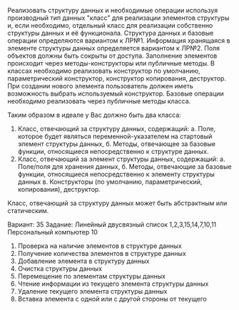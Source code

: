 Реализовать структуру данных и необходимые операции используя производный тип данных "класс" для реализации элементов структуры и, если необходимо, отдельный класс для реализации собственно структуры данных и её функционала.
Структура данных и базовые операции определяются вариантом к ЛР№1.
Информация хранящаяся в элементе структуры данных определяется вариантом к ЛР№2. 
Поля объектов должны быть сокрыты от доступа. Заполнение элементов происходит через методы-конструкторы или публичные методы. В классах необходимо реализовать конструктор по умолчанию, параметрический конструктор, конструктор копирования, деструктор. При создании нового элемента пользователь должен иметь возможность выбрать используемый конструктор.
Базовые операции необходимо реализовать через публичные методы класса.

Таким образом в идеале у Вас должно быть два класса:
  1. Класс, отвечающий за структуру данных, содержащий:
    а. Поле, которое будет являться переменной-указателем на стартовый элемент структуры данных,
    б. Методы, отвечающее за базовые функции, относящиеся непосредственно к структуре данных.
  2. Класс, отвечающий за элемент структуры данных, содержащий:
    а. Поле/поля для хранения данных,
    б. Методы, отвечающие за базовые функции, относящиеся непосредственно к элементу структуры данных
    в. Конструкторы (по умолчанию, параметрический, копирования), деструктор.

Класс, отвечающий за структуру данных может быть абстрактным или статическим.

Вариант: 35
Задание: Линейный двусвязный список	1,2,3,15,14,7,10,11	Персональный компьютер	10

1.	Проверка на наличие элементов в структуре данных
2.	Получение количества элементов  в структуре данных
3.	Добавление элемента  в структуру данных
7.	Очистка структуры данных
10.	Перемещение по элементам структуры данных
11.	Чтение информации из текущего элемента структуры данных
14.	Удаление текущего элемента структуры данных
15.	Вставка элемента с одной или с другой стороны от текущего
